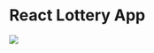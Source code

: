 # React Lottery App

<img src="https://marshall-ku.github.io/React-Lottery-App/react%20lottery%20app.png">
